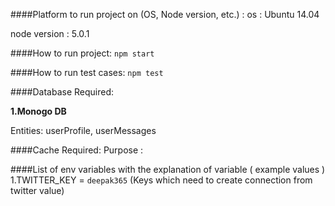 ####Platform to run project on (OS, Node version, etc.) :
os : Ubuntu 14.04

node version : 5.0.1

####How to run project:
`npm start`

####How to run test cases:
`npm test`

####Database Required:

**1.Monogo DB**
 
 Entities: userProfile, userMessages

####Cache Required: 
Purpose : 

####List of env variables with the explanation of variable ( example values ) 
1.TWITTER_KEY =  `deepak365` (Keys which need to create connection from twitter value) 
